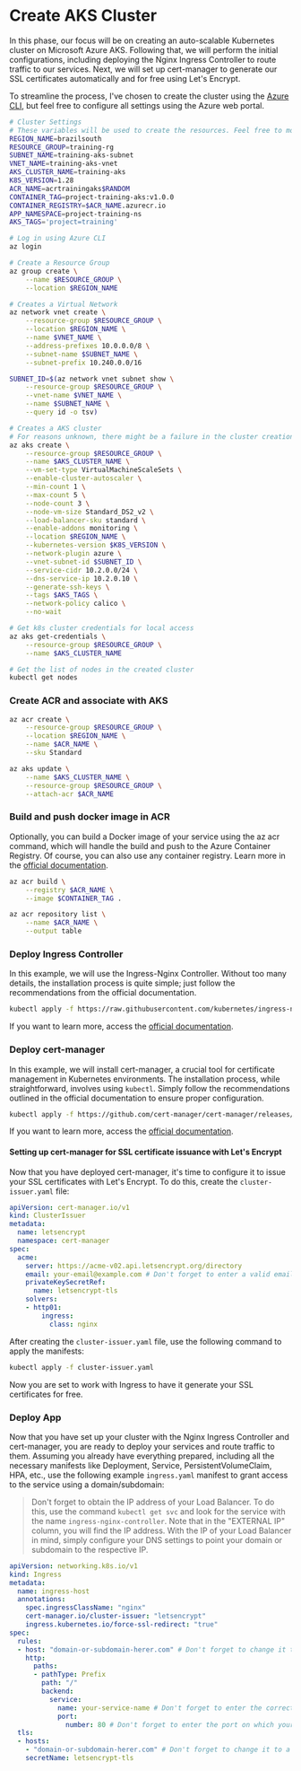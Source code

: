 # Create AKS Cluster

In this phase, our focus will be on creating an auto-scalable Kubernetes cluster on Microsoft Azure AKS. Following that, we will perform the initial configurations, including deploying the Nginx Ingress Controller to route traffic to our services. Next, we will set up cert-manager to generate our SSL certificates automatically and for free using Let's Encrypt.

To streamline the process, I've chosen to create the cluster using the [Azure CLI](https://github.com/Azure/azure-cli), but feel free to configure all settings using the Azure web portal.

```bash
# Cluster Settings
# These variables will be used to create the resources. Feel free to modify them according to your needs.
REGION_NAME=brazilsouth
RESOURCE_GROUP=training-rg
SUBNET_NAME=training-aks-subnet
VNET_NAME=training-aks-vnet
AKS_CLUSTER_NAME=training-aks
K8S_VERSION=1.28
ACR_NAME=acrtrainingaks$RANDOM
CONTAINER_TAG=project-training-aks:v1.0.0
CONTAINER_REGISTRY=$ACR_NAME.azurecr.io
APP_NAMESPACE=project-training-ns
AKS_TAGS='project=training'

# Log in using Azure CLI
az login

# Create a Resource Group
az group create \
    --name $RESOURCE_GROUP \
    --location $REGION_NAME

# Creates a Virtual Network
az network vnet create \
    --resource-group $RESOURCE_GROUP \
    --location $REGION_NAME \
    --name $VNET_NAME \
    --address-prefixes 10.0.0.0/8 \
    --subnet-name $SUBNET_NAME \
    --subnet-prefix 10.240.0.0/16

SUBNET_ID=$(az network vnet subnet show \
    --resource-group $RESOURCE_GROUP \
    --vnet-name $VNET_NAME \
    --name $SUBNET_NAME \
    --query id -o tsv)

# Creates a AKS cluster
# For reasons unknown, there might be a failure in the cluster creation. I recommend waiting for 2 minutes and trying again. This approach worked for me! 😄
az aks create \
    --resource-group $RESOURCE_GROUP \
    --name $AKS_CLUSTER_NAME \
    --vm-set-type VirtualMachineScaleSets \
    --enable-cluster-autoscaler \
    --min-count 1 \
    --max-count 5 \
    --node-count 3 \
    --node-vm-size Standard_DS2_v2 \
    --load-balancer-sku standard \
    --enable-addons monitoring \
    --location $REGION_NAME \
    --kubernetes-version $K8S_VERSION \
    --network-plugin azure \
    --vnet-subnet-id $SUBNET_ID \
    --service-cidr 10.2.0.0/24 \
    --dns-service-ip 10.2.0.10 \
    --generate-ssh-keys \
    --tags $AKS_TAGS \
    --network-policy calico \
    --no-wait

# Get k8s cluster credentials for local access
az aks get-credentials \
    --resource-group $RESOURCE_GROUP \
    --name $AKS_CLUSTER_NAME

# Get the list of nodes in the created cluster
kubectl get nodes
```

### Create ACR and associate with AKS


```bash
az acr create \
    --resource-group $RESOURCE_GROUP \
    --location $REGION_NAME \
    --name $ACR_NAME \
    --sku Standard

az aks update \
    --name $AKS_CLUSTER_NAME \
    --resource-group $RESOURCE_GROUP \
    --attach-acr $ACR_NAME
```

### Build and push docker image in ACR
Optionally, you can build a Docker image of your service using the az acr command, which will handle the build and push to the Azure Container Registry. Of course, you can also use any container registry. Learn more in the [official documentation](https://kubernetes.io/docs/tasks/configure-pod-container/pull-image-private-registry/).

```bash
az acr build \
    --registry $ACR_NAME \
    --image $CONTAINER_TAG .

az acr repository list \
    --name $ACR_NAME \
    --output table
```

### Deploy Ingress Controller
In this example, we will use the Ingress-Nginx Controller. Without too many details, the installation process is quite simple; just follow the recommendations from the official documentation.

```bash
kubectl apply -f https://raw.githubusercontent.com/kubernetes/ingress-nginx/controller-v1.8.2/deploy/static/provider/cloud/deploy.yaml
```

If you want to learn more, access the [official documentation](https://kubernetes.github.io/ingress-nginx/deploy/).

### Deploy cert-manager 
In this example, we will install cert-manager, a crucial tool for certificate management in Kubernetes environments. The installation process, while straightforward, involves using `kubectl`. Simply follow the recommendations outlined in the official documentation to ensure proper configuration.

```bash
kubectl apply -f https://github.com/cert-manager/cert-manager/releases/download/v1.13.3/cert-manager.yaml
```
If you want to learn more, access the [official documentation](https://cert-manager.io/docs/).

#### Setting up cert-manager for SSL certificate issuance with Let's Encrypt

Now that you have deployed cert-manager, it's time to configure it to issue your SSL certificates with Let's Encrypt. To do this, create the `cluster-issuer.yaml` file:

```yaml
apiVersion: cert-manager.io/v1
kind: ClusterIssuer
metadata:
  name: letsencrypt
  namespace: cert-manager
spec:
  acme:
    server: https://acme-v02.api.letsencrypt.org/directory
    email: your-email@example.com # Don't forget to enter a valid email
    privateKeySecretRef:
      name: letsencrypt-tls
    solvers:
    - http01:
        ingress:
          class: nginx
```

After creating the `cluster-issuer.yaml` file, use the following command to apply the manifests:
```bash
kubectl apply -f cluster-issuer.yaml
```

Now you are set to work with Ingress to have it generate your SSL certificates for free.

### Deploy App

Now that you have set up your cluster with the Nginx Ingress Controller and cert-manager, you are ready to deploy your services and route traffic to them. Assuming you already have everything prepared, including all the necessary manifests like Deployment, Service, PersistentVolumeClaim, HPA, etc., use the following example `ingress.yaml` manifest to grant access to the service using a domain/subdomain:

> Don't forget to obtain the IP address of your Load Balancer. To do this, use the command `kubectl get svc` and look for the service with the name `ingress-nginx-controller`. Note that in the "EXTERNAL IP" column, you will find the IP address. With the IP of your Load Balancer in mind, simply configure your DNS settings to point your domain or subdomain to the respective IP.

```yaml
apiVersion: networking.k8s.io/v1
kind: Ingress
metadata:
  name: ingress-host
  annotations:
    spec.ingressClassName: "nginx"
    cert-manager.io/cluster-issuer: "letsencrypt"
    ingress.kubernetes.io/force-ssl-redirect: "true"
spec:
  rules:
  - host: "domain-or-subdomain-herer.com" # Don't forget to change it to a valid domain or subdomain
    http:
      paths:
      - pathType: Prefix
        path: "/"
        backend:
          service:
            name: your-service-name # Don't forget to enter the correct service name here
            port:
              number: 80 # Don't forget to enter the port on which your service is available
  tls:
  - hosts:
    - "domain-or-subdomain-herer.com" # Don't forget to change it to a valid domain or subdomain
    secretName: letsencrypt-tls
```
